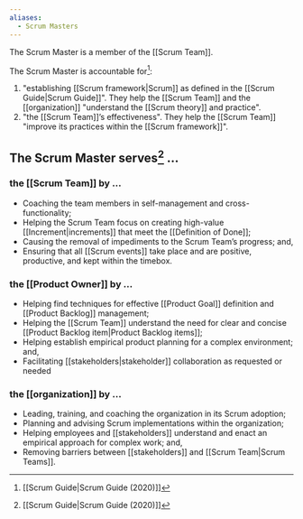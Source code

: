 ```yaml
---
aliases:
  - Scrum Masters
---
```

The Scrum Master is a member of the [[Scrum Team]].

The Scrum Master is accountable for[^scrum-guide-2020]:
1. "establishing [[Scrum framework|Scrum]] as defined in the [[Scrum Guide|Scrum Guide]]". They help the [[Scrum Team]] and the [[organization]] "understand the [[Scrum theory]] and practice".
2. "the [[Scrum Team]]’s effectiveness". They help the [[Scrum Team]] "improve its practices within the [[Scrum framework]]".
## The Scrum Master serves[^scrum-guide-2020] ...
### the [[Scrum Team]] by ...
- Coaching the team members in self-management and cross-functionality;
- Helping the Scrum Team focus on creating high-value [[Increment|increments]] that meet the [[Definition of Done]];
- Causing the removal of impediments to the Scrum Team’s progress; and,
- Ensuring that all [[Scrum events]] take place and are positive, productive, and kept within the timebox.
### the [[Product Owner]] by ...
- Helping find techniques for effective [[Product Goal]] definition and [[Product Backlog]] management;
- Helping the [[Scrum Team]] understand the need for clear and concise [[Product Backlog item|Product Backlog items]];
- Helping establish empirical product planning for a complex environment; and,
- Facilitating [[stakeholders|stakeholder]] collaboration as requested or needed
### the [[organization]] by ...
- Leading, training, and coaching the organization in its Scrum adoption;
- Planning and advising Scrum implementations within the organization;
- Helping employees and [[stakeholders]] understand and enact an empirical approach for complex work; and,
- Removing barriers between [[stakeholders]] and [[Scrum Team|Scrum Teams]].


[^scrum-guide-2020]: [[Scrum Guide|Scrum Guide (2020)]]